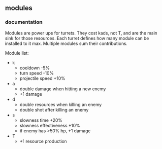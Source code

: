 ## modules

### documentation
Modules are power ups for turrets. They cost kads, not T, and are the main sink for those resources. Each turret defines how many module can be installed to it max. Multiple modules sum their contributions.

Module list:
- k
	- cooldown -5%
	- turn speed -10%
	- projectile speed +10%
- a
	- double damage when hitting a new enemy
	- +1 damage
- d
	- double resources when killing an enemy
	- double shot after killing an enemy
- s
	- slowness time +20%
	- slowness effectiveness +10%
	- if enemy has >50% hp, +1 damage
- T
	- +1 resource production
